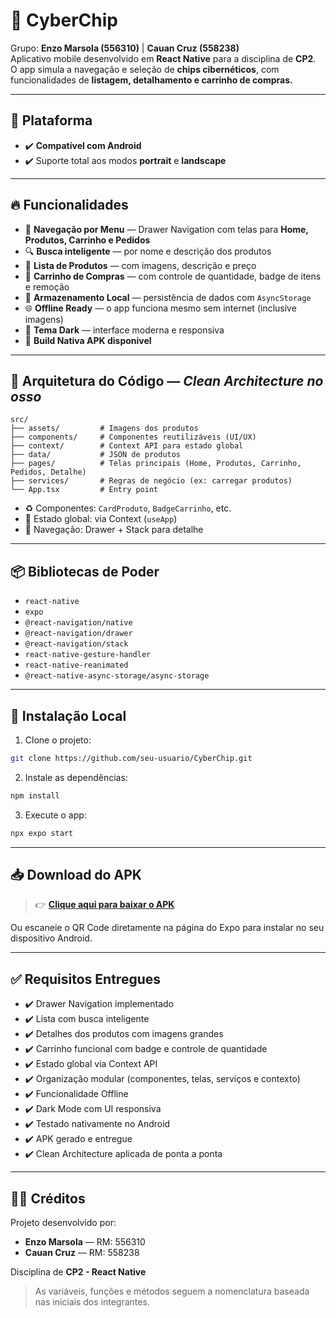 
# 🚀 **CyberChip**

Grupo: **Enzo Marsola (556310)** | **Cauan Cruz (558238)**  
Aplicativo mobile desenvolvido em **React Native** para a disciplina de **CP2**.  
O app simula a navegação e seleção de **chips cibernéticos**, com funcionalidades de **listagem, detalhamento e carrinho de compras.**

---

## 📱 **Plataforma**

- ✔️ **Compatível com Android**
- ✔️ Suporte total aos modos **portrait** e **landscape**

---

## 🔥 **Funcionalidades**

- 📂 **Navegação por Menu** — Drawer Navigation com telas para **Home, Produtos, Carrinho e Pedidos**
- 🔍 **Busca inteligente** — por nome e descrição dos produtos
- 📃 **Lista de Produtos** — com imagens, descrição e preço
- 🛒 **Carrinho de Compras** — com controle de quantidade, badge de itens e remoção
- 💾 **Armazenamento Local** — persistência de dados com `AsyncStorage`
- 🌐 **Offline Ready** — o app funciona mesmo sem internet (inclusive imagens)
- 🎨 **Tema Dark** — interface moderna e responsiva
- 🚀 **Build Nativa APK disponível**

---

## 🧠 **Arquitetura do Código** — _Clean Architecture no osso_

```
src/
├── assets/         # Imagens dos produtos
├── components/     # Componentes reutilizáveis (UI/UX)
├── context/        # Context API para estado global
├── data/           # JSON de produtos
├── pages/          # Telas principais (Home, Produtos, Carrinho, Pedidos, Detalhe)
├── services/       # Regras de negócio (ex: carregar produtos)
└── App.tsx         # Entry point
```

- ♻️ Componentes: `CardProduto`, `BadgeCarrinho`, etc.
- 🔗 Estado global: via Context (`useApp`)
- 🚥 Navegação: Drawer + Stack para detalhe

---

## 📦 **Bibliotecas de Poder**

- `react-native`
- `expo`
- `@react-navigation/native`
- `@react-navigation/drawer`
- `@react-navigation/stack`
- `react-native-gesture-handler`
- `react-native-reanimated`
- `@react-native-async-storage/async-storage`

---

## 🚀 **Instalação Local**

1. Clone o projeto:
```bash
git clone https://github.com/seu-usuario/CyberChip.git
```

2. Instale as dependências:
```bash
npm install
```

3. Execute o app:
```bash
npx expo start
```

---

## 📥 **Download do APK**

> 👉 **[Clique aqui para baixar o APK](https://expo.dev/accounts/cauandacruz/projects/CyberChip/builds/503f3f2f-94fd-4102-ae2f-cd05e198c175)**

Ou escaneie o QR Code diretamente na página do Expo para instalar no seu dispositivo Android.

---

## ✅ **Requisitos Entregues**

- ✔️ Drawer Navigation implementado
- ✔️ Lista com busca inteligente
- ✔️ Detalhes dos produtos com imagens grandes
- ✔️ Carrinho funcional com badge e controle de quantidade
- ✔️ Estado global via Context API
- ✔️ Organização modular (componentes, telas, serviços e contexto)
- ✔️ Funcionalidade Offline
- ✔️ Dark Mode com UI responsiva
- ✔️ Testado nativamente no Android
- ✔️ APK gerado e entregue
- ✔️ Clean Architecture aplicada de ponta a ponta

---

## 👨‍💻 **Créditos**

Projeto desenvolvido por:

- **Enzo Marsola** — RM: 556310  
- **Cauan Cruz** — RM: 558238  

Disciplina de **CP2 - React Native**  
> As variáveis, funções e métodos seguem a nomenclatura baseada nas iniciais dos integrantes.
